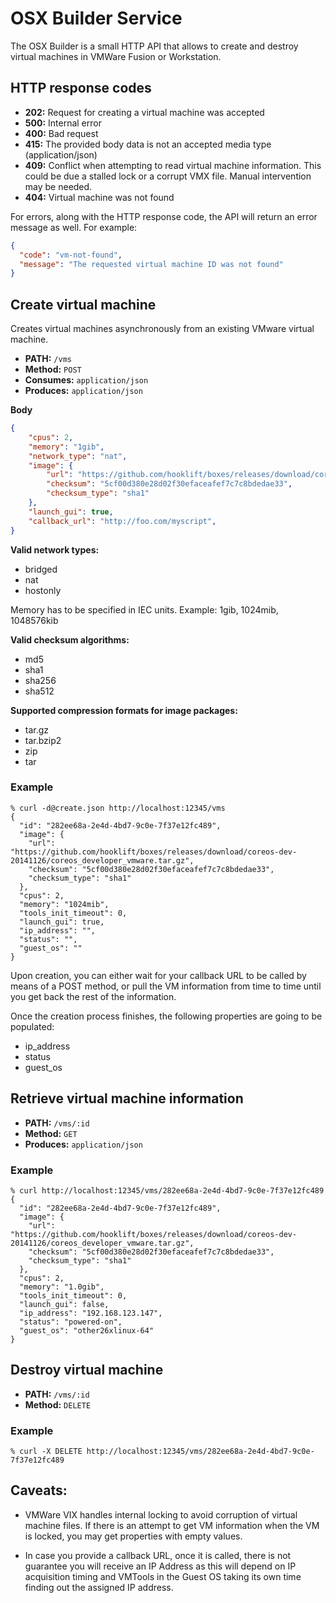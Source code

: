 # OSX Builder Service

The OSX Builder is a small HTTP API that allows to create and destroy virtual machines in VMWare Fusion or Workstation.

## HTTP response codes

* **202:** Request for creating a virtual machine was accepted
* **500:** Internal error
* **400:** Bad request
* **415:** The provided body data is not an accepted media type (application/json)
* **409:** Conflict when attempting to read virtual machine information. This could be due a stalled lock or a corrupt VMX file. Manual intervention may be needed.
* **404:** Virtual machine was not found

For errors, along with the HTTP response code, the API will return an error message as well. For example:

```json
{
  "code": "vm-not-found",
  "message": "The requested virtual machine ID was not found"
}
```

## Create virtual machine
Creates virtual machines asynchronously from an existing VMware virtual machine.

* **PATH:** `/vms`
* **Method:** `POST`
* **Consumes:** `application/json`
* **Produces:** `application/json`
 
**Body**

```json
{
	"cpus": 2,
	"memory": "1gib",
	"network_type": "nat",
	"image": {
		"url": "https://github.com/hooklift/boxes/releases/download/coreos-dev-20141126/coreos_developer_vmware.tar.gz",
		"checksum": "5cf00d380e28d02f30efaceafef7c7c8bdedae33",
		"checksum_type": "sha1"
	},
	"launch_gui": true,
	"callback_url": "http://foo.com/myscript",
}
```

**Valid network types:**

* bridged
* nat
* hostonly

Memory has to be specified in IEC units. Example: 1gib, 1024mib, 1048576kib


**Valid checksum algorithms:**

* md5
* sha1
* sha256
* sha512

**Supported compression formats for image packages:**

* tar.gz
* tar.bzip2
* zip
* tar

### Example

```shell
% curl -d@create.json http://localhost:12345/vms
{
  "id": "282ee68a-2e4d-4bd7-9c0e-7f37e12fc489",
  "image": {
    "url": "https://github.com/hooklift/boxes/releases/download/coreos-dev-20141126/coreos_developer_vmware.tar.gz",
    "checksum": "5cf00d380e28d02f30efaceafef7c7c8bdedae33",
    "checksum_type": "sha1"
  },
  "cpus": 2,
  "memory": "1024mib",
  "tools_init_timeout": 0,
  "launch_gui": true,
  "ip_address": "",
  "status": "",
  "guest_os": ""
}
```

Upon creation, you can either wait for your callback URL to be called by means of a POST method, or pull the VM information from time to time until you get back the rest of the information.

Once the creation process finishes, the following properties are going to be populated: 

* ip_address
* status
* guest_os


## Retrieve virtual machine information
* **PATH:** `/vms/:id`
* **Method:** `GET`
* **Produces:** `application/json`

### Example

```shell
% curl http://localhost:12345/vms/282ee68a-2e4d-4bd7-9c0e-7f37e12fc489
{
  "id": "282ee68a-2e4d-4bd7-9c0e-7f37e12fc489",
  "image": {
    "url": "https://github.com/hooklift/boxes/releases/download/coreos-dev-20141126/coreos_developer_vmware.tar.gz",
    "checksum": "5cf00d380e28d02f30efaceafef7c7c8bdedae33",
    "checksum_type": "sha1"
  },
  "cpus": 2,
  "memory": "1.0gib",
  "tools_init_timeout": 0,
  "launch_gui": false,
  "ip_address": "192.168.123.147",
  "status": "powered-on",
  "guest_os": "other26xlinux-64"
}
```

## Destroy virtual machine
* **PATH:** `/vms/:id`
* **Method:** `DELETE`

### Example

```shell
% curl -X DELETE http://localhost:12345/vms/282ee68a-2e4d-4bd7-9c0e-7f37e12fc489
```

## Caveats:
* VMWare VIX handles internal locking to avoid corruption of virtual machine files. If there is an attempt to get VM information when the VM is locked, you may get properties with empty values.

* In case you provide a callback URL, once it is called, there is not guarantee you will receive an IP Address as this will depend on IP acquisition timing and VMTools in the Guest OS taking its own time finding out the assigned IP address.
